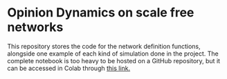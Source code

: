 # Opinion Dynamics on scale free networks

This repository stores the code for the network definition functions, alongside one example of each kind of simulation done in the project. The complete notebook is too heavy to be hosted on a GitHub repository, but it can be accessed in Colab through [this link.](https://colab.research.google.com/drive/1YXP8mmpciWNpl9TS06j1RAIW8DX6DIvo?usp=sharing)
